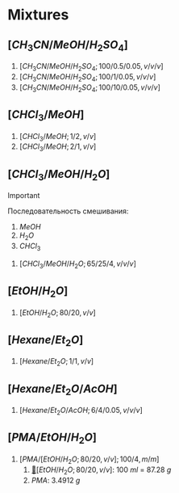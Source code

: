 # Mixtures

## $[CH_3CN/MeOH/H_2SO_4]$

1. $[CH_3CN/MeOH/H_2SO_4; 100/0.5/0.05, v/v/v]$
2. $[CH_3CN/MeOH/H_2SO_4; 100/1/0.05, v/v/v]$
3. $[CH_3CN/MeOH/H_2SO_4; 100/10/0.05, v/v/v]$

## $[CHCl_3/MeOH]$

1. $[CHCl_3/MeOH; 1/2, v/v]$
2. $[CHCl_3/MeOH; 2/1, v/v]$

## $[CHCl_3/MeOH/H_2O]$

> [!IMPORTANT]  
> Последовательность смешивания:
> 1. $MeOH$
> 2. $H_2O$
> 3. $CHCl_3$

1. $[CHCl_3/MeOH/H_2O; 65/25/4, v/v/v]$

## $[EtOH/H_2O]$

1. $[EtOH/H_2O; 80/20, v/v]$

## $[Hexane/Et_2O]$

1. $[Hexane/Et_2O; 1/1, v/v]$

## $[Hexane/Et_2O/AcOH]$

1. $[Hexane/Et_2O/AcOH; 6/4/0.05, v/v/v]$

## $[PMA/EtOH/H_2O]$

1. $[PMA/[EtOH/H_2O; 80/20, v/v]; 100/4 ,m/m]$
   1. [🔗](#etohh_2o8020vv)$[EtOH/H_2O; 80/20, v/v]$: 100 $ml$ = 87.28 $g$
   2. $PMA$: 3.4912 $g$
